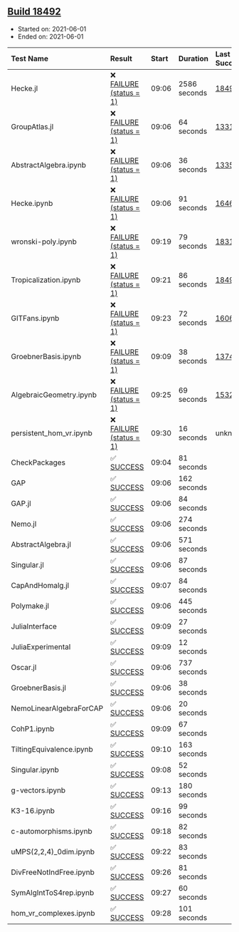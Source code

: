## [Build 18492](https://oscarci.mathematik.uni-kl.de/job/oscar/18492/)

* Started on: 2021-06-01
* Ended on: 2021-06-01

| Test Name    | Result | Start | Duration | Last Success | First Failure |
|:-------------|:-------|:------|:---------|:-------------|:--------------|
| Hecke.jl | ❌ [FAILURE (status = 1)](https://oscarci.mathematik.uni-kl.de/job/oscar/18492/artifact/logs/build-18492/Hecke.jl.log) | 09:06 | 2586 seconds | [18490](https://oscarci.mathematik.uni-kl.de/job/oscar/18490/) | [18491](https://oscarci.mathematik.uni-kl.de/job/oscar/18491/) |
| GroupAtlas.jl | ❌ [FAILURE (status = 1)](https://oscarci.mathematik.uni-kl.de/job/oscar/18492/artifact/logs/build-18492/GroupAtlas.jl.log) | 09:06 | 64 seconds | [13311](https://oscarci.mathematik.uni-kl.de/job/oscar/13311/) | [13312](https://oscarci.mathematik.uni-kl.de/job/oscar/13312/) |
| AbstractAlgebra.ipynb | ❌ [FAILURE (status = 1)](https://oscarci.mathematik.uni-kl.de/job/oscar/18492/artifact/logs/build-18492/AbstractAlgebra.ipynb.log) | 09:06 | 36 seconds | [13355](https://oscarci.mathematik.uni-kl.de/job/oscar/13355/) | [13356](https://oscarci.mathematik.uni-kl.de/job/oscar/13356/) |
| Hecke.ipynb | ❌ [FAILURE (status = 1)](https://oscarci.mathematik.uni-kl.de/job/oscar/18492/artifact/logs/build-18492/Hecke.ipynb.log) | 09:06 | 91 seconds | [16463](https://oscarci.mathematik.uni-kl.de/job/oscar/16463/) | [16464](https://oscarci.mathematik.uni-kl.de/job/oscar/16464/) |
| wronski-poly.ipynb | ❌ [FAILURE (status = 1)](https://oscarci.mathematik.uni-kl.de/job/oscar/18492/artifact/logs/build-18492/wronski-poly.ipynb.log) | 09:19 | 79 seconds | [18314](https://oscarci.mathematik.uni-kl.de/job/oscar/18314/) | [18315](https://oscarci.mathematik.uni-kl.de/job/oscar/18315/) |
| Tropicalization.ipynb | ❌ [FAILURE (status = 1)](https://oscarci.mathematik.uni-kl.de/job/oscar/18492/artifact/logs/build-18492/Tropicalization.ipynb.log) | 09:21 | 86 seconds | [18491](https://oscarci.mathematik.uni-kl.de/job/oscar/18491/) | [18492](https://oscarci.mathematik.uni-kl.de/job/oscar/18492/) |
| GITFans.ipynb | ❌ [FAILURE (status = 1)](https://oscarci.mathematik.uni-kl.de/job/oscar/18492/artifact/logs/build-18492/GITFans.ipynb.log) | 09:23 | 72 seconds | [16068](https://oscarci.mathematik.uni-kl.de/job/oscar/16068/) | [16069](https://oscarci.mathematik.uni-kl.de/job/oscar/16069/) |
| GroebnerBasis.ipynb | ❌ [FAILURE (status = 1)](https://oscarci.mathematik.uni-kl.de/job/oscar/18492/artifact/logs/build-18492/GroebnerBasis.ipynb.log) | 09:09 | 38 seconds | [13748](https://oscarci.mathematik.uni-kl.de/job/oscar/13748/) | [13749](https://oscarci.mathematik.uni-kl.de/job/oscar/13749/) |
| AlgebraicGeometry.ipynb | ❌ [FAILURE (status = 1)](https://oscarci.mathematik.uni-kl.de/job/oscar/18492/artifact/logs/build-18492/AlgebraicGeometry.ipynb.log) | 09:25 | 69 seconds | [15322](https://oscarci.mathematik.uni-kl.de/job/oscar/15322/) | [15323](https://oscarci.mathematik.uni-kl.de/job/oscar/15323/) |
| persistent_hom_vr.ipynb | ❌ [FAILURE (status = 1)](https://oscarci.mathematik.uni-kl.de/job/oscar/18492/artifact/logs/build-18492/persistent_hom_vr.ipynb.log) | 09:30 | 16 seconds | unknown | unknown |
| CheckPackages | ✅ [SUCCESS](https://oscarci.mathematik.uni-kl.de/job/oscar/18492/artifact/logs/build-18492/CheckPackages.log) | 09:04 | 81 seconds |  |  |
| GAP | ✅ [SUCCESS](https://oscarci.mathematik.uni-kl.de/job/oscar/18492/artifact/logs/build-18492/GAP.log) | 09:06 | 162 seconds |  |  |
| GAP.jl | ✅ [SUCCESS](https://oscarci.mathematik.uni-kl.de/job/oscar/18492/artifact/logs/build-18492/GAP.jl.log) | 09:06 | 84 seconds |  |  |
| Nemo.jl | ✅ [SUCCESS](https://oscarci.mathematik.uni-kl.de/job/oscar/18492/artifact/logs/build-18492/Nemo.jl.log) | 09:06 | 274 seconds |  |  |
| AbstractAlgebra.jl | ✅ [SUCCESS](https://oscarci.mathematik.uni-kl.de/job/oscar/18492/artifact/logs/build-18492/AbstractAlgebra.jl.log) | 09:06 | 571 seconds |  |  |
| Singular.jl | ✅ [SUCCESS](https://oscarci.mathematik.uni-kl.de/job/oscar/18492/artifact/logs/build-18492/Singular.jl.log) | 09:06 | 87 seconds |  |  |
| CapAndHomalg.jl | ✅ [SUCCESS](https://oscarci.mathematik.uni-kl.de/job/oscar/18492/artifact/logs/build-18492/CapAndHomalg.jl.log) | 09:07 | 84 seconds |  |  |
| Polymake.jl | ✅ [SUCCESS](https://oscarci.mathematik.uni-kl.de/job/oscar/18492/artifact/logs/build-18492/Polymake.jl.log) | 09:06 | 445 seconds |  |  |
| JuliaInterface | ✅ [SUCCESS](https://oscarci.mathematik.uni-kl.de/job/oscar/18492/artifact/logs/build-18492/JuliaInterface.log) | 09:09 | 27 seconds |  |  |
| JuliaExperimental | ✅ [SUCCESS](https://oscarci.mathematik.uni-kl.de/job/oscar/18492/artifact/logs/build-18492/JuliaExperimental.log) | 09:09 | 12 seconds |  |  |
| Oscar.jl | ✅ [SUCCESS](https://oscarci.mathematik.uni-kl.de/job/oscar/18492/artifact/logs/build-18492/Oscar.jl.log) | 09:06 | 737 seconds |  |  |
| GroebnerBasis.jl | ✅ [SUCCESS](https://oscarci.mathematik.uni-kl.de/job/oscar/18492/artifact/logs/build-18492/GroebnerBasis.jl.log) | 09:06 | 38 seconds |  |  |
| NemoLinearAlgebraForCAP | ✅ [SUCCESS](https://oscarci.mathematik.uni-kl.de/job/oscar/18492/artifact/logs/build-18492/NemoLinearAlgebraForCAP.log) | 09:06 | 20 seconds |  |  |
| CohP1.ipynb | ✅ [SUCCESS](https://oscarci.mathematik.uni-kl.de/job/oscar/18492/artifact/logs/build-18492/CohP1.ipynb.log) | 09:09 | 67 seconds |  |  |
| TiltingEquivalence.ipynb | ✅ [SUCCESS](https://oscarci.mathematik.uni-kl.de/job/oscar/18492/artifact/logs/build-18492/TiltingEquivalence.ipynb.log) | 09:10 | 163 seconds |  |  |
| Singular.ipynb | ✅ [SUCCESS](https://oscarci.mathematik.uni-kl.de/job/oscar/18492/artifact/logs/build-18492/Singular.ipynb.log) | 09:08 | 52 seconds |  |  |
| g-vectors.ipynb | ✅ [SUCCESS](https://oscarci.mathematik.uni-kl.de/job/oscar/18492/artifact/logs/build-18492/g-vectors.ipynb.log) | 09:13 | 180 seconds |  |  |
| K3-16.ipynb | ✅ [SUCCESS](https://oscarci.mathematik.uni-kl.de/job/oscar/18492/artifact/logs/build-18492/K3-16.ipynb.log) | 09:16 | 99 seconds |  |  |
| c-automorphisms.ipynb | ✅ [SUCCESS](https://oscarci.mathematik.uni-kl.de/job/oscar/18492/artifact/logs/build-18492/c-automorphisms.ipynb.log) | 09:18 | 82 seconds |  |  |
| uMPS(2,2,4)_0dim.ipynb | ✅ [SUCCESS](https://oscarci.mathematik.uni-kl.de/job/oscar/18492/artifact/logs/build-18492/uMPS-2-2-4-_0dim.ipynb.log) | 09:22 | 83 seconds |  |  |
| DivFreeNotIndFree.ipynb | ✅ [SUCCESS](https://oscarci.mathematik.uni-kl.de/job/oscar/18492/artifact/logs/build-18492/DivFreeNotIndFree.ipynb.log) | 09:26 | 81 seconds |  |  |
| SymAlgIntToS4rep.ipynb | ✅ [SUCCESS](https://oscarci.mathematik.uni-kl.de/job/oscar/18492/artifact/logs/build-18492/SymAlgIntToS4rep.ipynb.log) | 09:27 | 60 seconds |  |  |
| hom_vr_complexes.ipynb | ✅ [SUCCESS](https://oscarci.mathematik.uni-kl.de/job/oscar/18492/artifact/logs/build-18492/hom_vr_complexes.ipynb.log) | 09:28 | 101 seconds |  |  |
